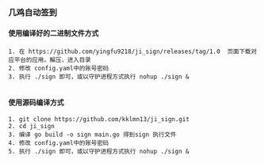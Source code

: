 ### 几鸡自动签到

#### 使用编译好的二进制文件方式

```
1. 在 https://github.com/yingfu9218/ji_sign/releases/tag/1.0  页面下载对应平台的应用，解压，进入目录
2. 修改 config.yaml中的账号密码
3. 执行 ./sign 即可，或以守护进程方式执行 nohup ./sign &


```

#### 使用源码编译方式

```
1. git clone https://github.com/kklmn13/ji_sign.git
2. cd ji_sign
3. 编译 go build -o sign main.go 得到sign 执行文件
4. 修改 config.yaml中的账号密码
5. 执行 ./sign 即可，或以守护进程方式执行 nohup ./sign &


```
